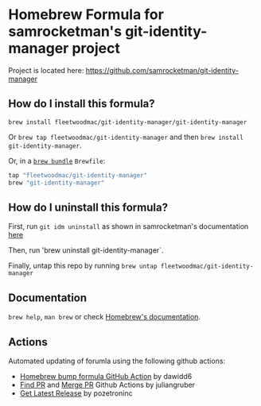 # Homebrew Formula for samrocketman's git-identity-manager project

Project is located here: https://github.com/samrocketman/git-identity-manager

## How do I install this formula?

`brew install fleetwoodmac/git-identity-manager/git-identity-manager`

Or `brew tap fleetwoodmac/git-identity-manager` and then `brew install git-identity-manager`.

Or, in a [`brew bundle`](https://github.com/Homebrew/homebrew-bundle) `Brewfile`:

```ruby
tap "fleetwoodmac/git-identity-manager"
brew "git-identity-manager"
```

## How do I uninstall this formula?

First, run `git idm uninstall` as shown in samrocketman's documentation [here](https://github.com/samrocketman/git-identity-manager)

Then, run 'brew uninstall git-identity-manager`.

Finally, untap this repo by running `brew untap fleetwoodmac/git-identity-manager`


## Documentation

`brew help`, `man brew` or check [Homebrew's documentation](https://docs.brew.sh).

## Actions

Automated updating of forumla using the following github actions:
- [Homebrew bump formula GitHub Action](https://github.com/dawidd6/action-homebrew-bump-formula) by dawidd6
- [Find PR](https://github.com/juliangruber/find-pull-request-action/blob/master/action.yml) and [Merge PR](https://github.com/juliangruber/merge-pull-request-action) Github Actions by juliangruber
- [Get Latest Release](https://github.com/pozetroninc/github-action-get-latest-release) by pozetroninc
